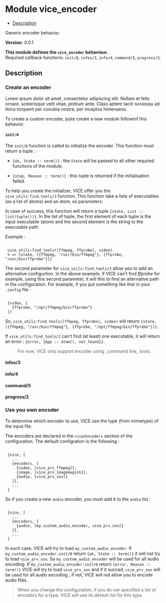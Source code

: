 

# Module vice_encoder #
* [Description](#description)


Generic encoder behavior.

__Version:__ 0.0.1

__This module defines the `vice_encoder` behaviour.__<br /> Required callback functions: `init/0`, `infos/3`, `info/4`, `command/5`, `progress/2`.

<a name="description"></a>

## Description ##


### Create an encoder ###

Lorem ipsum dolor sit amet, consectetur adipiscing elit. Nullam et felis 
ornare, scelerisque velit vitae, pretium ante. Class aptent taciti sociosqu 
ad litora torquent per conubia nostra, per inceptos himenaeos.

To create a custom encoder, juste create a new module followinf this behavior.


#### `init/0` ####

The `init/0` function is called to initialize the encoder. This function 
must return a tuple :

* `{ok, State :: term()}` : the `State` will be passed to all other
required functions of the module.

* `{stop, Reason :: term()}` : this tuple is returned if the initialisation
failed.


To help you create the initializer, VICE offer you the `vice_utils:find_tools/2` 
function. This function take a liste of executables (as a list of atoms) and an atom, 
as parameters.

In case of success, this function will return a tuple
`{state, List :: list(tuple())}`. In the list of tuple, the first element of each 
tuple is the input executable (atom) and the second element is the string to the 
executable path.

Example :

```

 vice_utils:find_tools([ffmpeg, ffprobe], video).
 % => {state, [{ffmpeg, "/usr/bin/ffmpeg"}, {ffprobe, "/usr/bin/ffprobe"}]}
```

The second parameter for `vice_utils:find_tools/2` allow you to add
an alternative configurtion. In the above example, if VICE can't find
_ffprobe_ for example, using this second parameter, it will this to find an
alternative path in the configuration. For example, if you put something like that
in your `.config` file :

```

 {video, [
   {ffprobe, "/opt/ffmpeg/bin/ffprobe"}
 ]}
```

So, `vice_utils:find_tools([ffmpeg, ffprobe], video)` will return
`{state, [{ffmpeg, "/usr/bin/ffmpeg"}, {ffprobe, "/opt/ffmpeg/bin/ffprobe"}]}`.

If `vice_utils:find_tools/2` can't find (at least) one executable, it will return
an error : `{error, {App :: atom(), not_found}}`.

<blockquote>
For now, VICE only support encoder using _command line_ tools.
</blockquote>


#### infos/3 ####


#### info/4 ####


#### command/5 ####


#### progress/2 ####


### Use you own encoder ###

To determine which encoder to use, VICE use the type (from mimetype) of the 
input file.

The encoders are declared in the `vice`/`encoders` section of 
the configuration. The default configration is the following :

```

 {vice, [
   ...
   {encoders, [
     {video, [vice_prv_ffmpeg]},
     {image, [vice_prv_imagemagick]},
     {audio, [vice_prv_sox]}
   ]},
   ...
 }
```

So if you create a new `audio` encoder, you must add it to the
`audio` list :

```

 {vice, [
   ...
   {encoders, [
     {audio, [my_custom_audio_encoder, vice_prv_sox]}
   ]},
   ...
 }
```

In such case, VICE will try to load `my_custom_audio_encoder`.
If `my_custom_audio_encoder:init/0` return `{ok, State :: term()}`
it will not try to load `vice_prv_sox`. So `my_custom_audio_encoder`
will be used for all audio encoding. If `my_custom_audio_encoder:init/0`
return `{error, Reason :: term()}` VICE will try to load
`vice_prv_sox` and if it succed, `vice_prv_sox` will be used for 
all audio encoding ; if not, VICE will not allow you to encode audio files.

<blockquote>
When you change the configuration, if you do not specified a list of encoders for
a type, VICE will use its default list for this type.
</blockquote>

